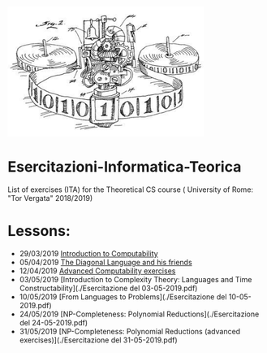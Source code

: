 <img src="https://github.com/Antonio-Cruciani/Esercitazioni-Informatica-Teorica/blob/master/img/TuringM.jpg?v=3&s=200" title="Turing Machine" alt="TuringM" height=256 width=386>

# Esercitazioni-Informatica-Teorica
List of exercises (ITA) for the Theoretical CS course ( University of Rome: "Tor Vergata" 2018/2019)

# Lessons: 
  
  - 29/03/2019  [Introduction to Computability](./Esercitazione29-03-2019.pdf)
  - 05/04/2019  [The Diagonal Language and his friends](./Esercitazione05-04-2019.pdf)
  - 12/04/2019  [Advanced Computability exercises](./Esercitazione12-04-2019.pdf)
  - 03/05/2019  [Introduction to Complexity Theory: Languages and Time Constructability](./Esercitazione del 03-05-2019.pdf)
  - 10/05/2019  [From Languages to Problems](./Esercitazione del 10-05-2019.pdf)
  - 24/05/2019  [NP-Completeness: Polynomial Reductions](./Esercitazione del 24-05-2019.pdf)
  - 31/05/2019  [NP-Completeness: Polynomial Reductions (advanced exercises)](./Esercitazione del 31-05-2019.pdf)
